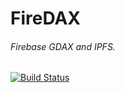 # FireDAX

###### Firebase GDAX and IPFS.

[![Build Status](https://travis-ci.org/OR13/firedax.svg?branch=master)](https://travis-ci.org/OR13/firedax)